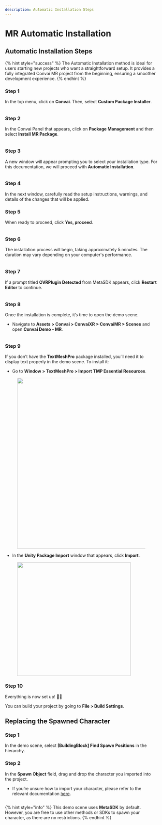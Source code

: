 ```yaml
---
description: Automatic Installation Steps
---
```


# MR Automatic Installation

## Automatic Installation Steps

{% hint style="success" %}
The Automatic Installation method is ideal for users starting new projects who want a straightforward setup. It provides a fully integrated Convai MR project from the beginning, ensuring a smoother development experience.
{% endhint %}

### Step 1

In the top menu, click on **Convai**. Then, select **Custom Package Installer**.

<figure><img src="../../../../../.gitbook/assets/CustomPackageInstaller.png" alt=""><figcaption></figcaption></figure>

### Step 2

In the Convai Panel that appears, click on **Package Management** and then select **Install MR Package**.

<figure><img src="../../../../../.gitbook/assets/InstallMRPackage.png" alt=""><figcaption></figcaption></figure>

### Step 3

A new window will appear prompting you to select your installation type. For this documentation, we will proceed with **Automatic Installation**.

<figure><img src="../../../../../.gitbook/assets/MRAutomaticInstallation_1.png" alt=""><figcaption></figcaption></figure>

### Step 4

In the next window, carefully read the setup instructions, warnings, and details of the changes that will be applied.

### Step 5

When ready to proceed, click **Yes, proceed**.

<figure><img src="../../../../../.gitbook/assets/MRAutomaticInstallation_2 (1).png" alt=""><figcaption></figcaption></figure>

### Step 6

The installation process will begin, taking approximately 5 minutes. The duration may vary depending on your computer's performance.

<figure><img src="../../../../../.gitbook/assets/MRAutomaticInstallation_3.png" alt=""><figcaption></figcaption></figure>

### Step 7

If a prompt titled **OVRPlugin Detected** from MetaSDK appears, click **Restart Editor** to continue.

<figure><img src="../../../../../.gitbook/assets/MRAutomaticInstallation_4.png" alt=""><figcaption></figcaption></figure>

### Step 8

Once the installation is complete, it’s time to open the demo scene.

* Navigate to **Assets > Convai > ConvaiXR > ConvaiMR > Scenes** and open **Convai Demo - MR**.

<figure><img src="../../../../../.gitbook/assets/MRAfterAutomaticInstallation.png" alt=""><figcaption></figcaption></figure>

### Step 9

If you don’t have the **TextMeshPro** package installed, you’ll need it to display text properly in the demo scene. To install it:

* Go to **Window > TextMeshPro > Import TMP Essential Resources**.

<figure><img src="../../../../../.gitbook/assets/TextMeshProInstallation_1.png" alt="" width="563"><figcaption></figcaption></figure>

* In the **Unity Package Import** window that appears, click **Import**.

<figure><img src="../../../../../.gitbook/assets/TextMeshProInstallation_2 (2).png" alt="" width="375"><figcaption></figcaption></figure>

### **Step 10**

Everything is now set up! :tada::sunglasses:&#x20;

You can build your project by going to **File > Build Settings**.



## Replacing the Spawned Character

### Step 1

In the demo scene, select **\[BuildingBlock] Find Spawn Positions** in the hierarchy.

### Step 2

In the **Spawn Object** field, drag and drop the character you imported into the project.

* If you’re unsure how to import your character, please refer to the relevant documentation [here](../../../importing-a-character-from-convai-playground.md).

<figure><img src="../../../../../.gitbook/assets/SpawnCharacterChange.png" alt=""><figcaption></figcaption></figure>

{% hint style="info" %}
This demo scene uses **MetaSDK** by default. However, you are free to use other methods or SDKs to spawn your character, as there are no restrictions.
{% endhint %}
